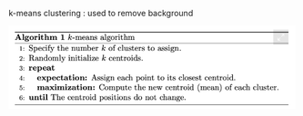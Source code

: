 k-means clustering : used to remove background

![kmeans clustering algorithm](images/kmeans_algorithm.png)